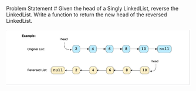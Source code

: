 Problem Statement #
Given the head of a Singly LinkedList, reverse the LinkedList. Write a function to return the new head of the reversed LinkedList.

<img src = "../Assets/Screen Shot 2022-05-04 at 11.31.00 AM.png">
